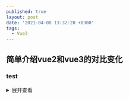 ```yaml
---
published: true
layout: post
date: '2021-04-08 13:32:20 +0300'
tags:
  - Vue3
---
```

## 简单介绍vue2和vue3的对比变化

### test

<details>
<summary>展开查看</summary>
  萨达撒所萨达按时萨达萨达啊
<code>
System.out.println("Hello to see U!");
</code>
</details>
